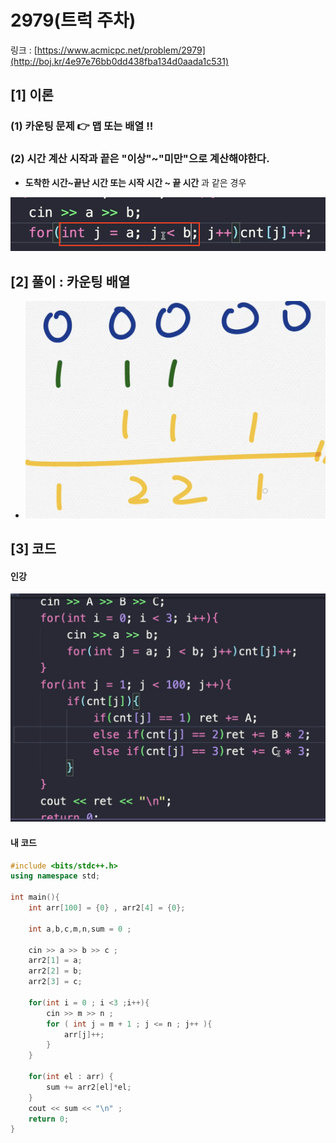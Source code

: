 # 2979(트럭 주차)

링크 :  [https://www.acmicpc.net/problem/2979](http://boj.kr/4e97e76bb0dd438fba134d0aada1c531)

## \[1] 이론

### (1) 카운팅 문제 👉 맵 또는 배열 !!

### (2) 시간 계산 시작과 끝은 "이상"\~"미만"으로 계산해야한다.

* **도착한 시간\~끝난 시간 또는 시작 시간 \~ 끝 시간** 과 같은 경우

![](<../../.gitbook/assets/image (2) (2).png>)



## \[2] 풀이 : 카운팅 배열

* ![](<../../.gitbook/assets/image (1) (4).png>)

## \[3] 코드

#### 인강

![](<../../.gitbook/assets/image (12).png>)

#### 내 코드

```cpp
#include <bits/stdc++.h>
using namespace std;

int main(){
    int arr[100] = {0} , arr2[4] = {0};
    
    int a,b,c,m,n,sum = 0 ;

    cin >> a >> b >> c ;
    arr2[1] = a;
    arr2[2] = b;
    arr2[3] = c;

    for(int i = 0 ; i <3 ;i++){
        cin >> m >> n ;
        for ( int j = m + 1 ; j <= n ; j++ ){
            arr[j]++;
        }
    }

    for(int el : arr) {
        sum += arr2[el]*el;
    }
    cout << sum << "\n" ;
    return 0; 
}
```

